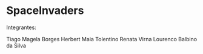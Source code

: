 # SpaceInvaders

Integrantes:

Tiago Magela Borges
Herbert Maia Tolentino
Renata Virna Lourenco Balbino da Silva
